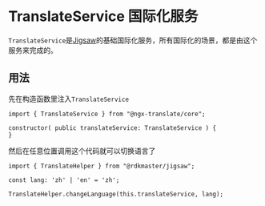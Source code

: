 # TranslateService 国际化服务

`TranslateService`是[Jigsaw](https://github.com/rdkmaster/jigsaw)的基础国际化服务，所有国际化的场景，都是由这个服务来完成的。

## 用法

先在构造函数里注入`TranslateService`

```
import { TranslateService } from "@ngx-translate/core";

constructor( public translateService: TranslateService ) {
}
```

然后在任意位置调用这个代码就可以切换语言了

```
import { TranslateHelper } from "@rdkmaster/jigsaw";

const lang: 'zh' | 'en' = 'zh';

TranslateHelper.changeLanguage(this.translateService, lang);
```

